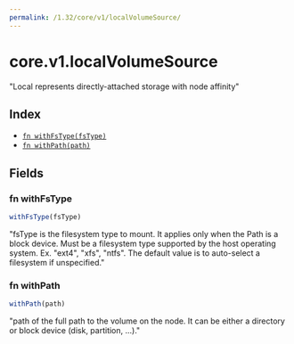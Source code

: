 ```yaml
---
permalink: /1.32/core/v1/localVolumeSource/
---
```


# core.v1.localVolumeSource

"Local represents directly-attached storage with node affinity"

## Index

* [`fn withFsType(fsType)`](#fn-withfstype)
* [`fn withPath(path)`](#fn-withpath)

## Fields

### fn withFsType

```ts
withFsType(fsType)
```

"fsType is the filesystem type to mount. It applies only when the Path is a block device. Must be a filesystem type supported by the host operating system. Ex. \"ext4\", \"xfs\", \"ntfs\". The default value is to auto-select a filesystem if unspecified."

### fn withPath

```ts
withPath(path)
```

"path of the full path to the volume on the node. It can be either a directory or block device (disk, partition, ...)."